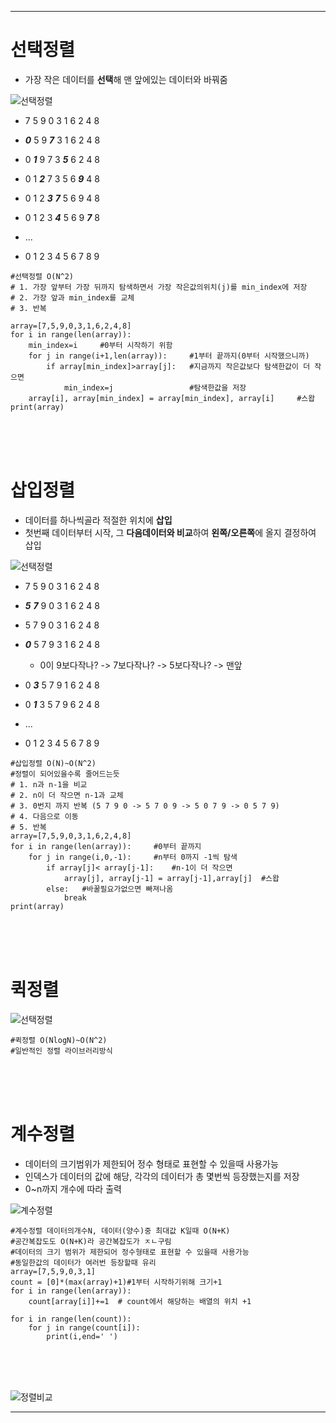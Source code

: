 ***


# 선택정렬
+ 가장 작은 데이터를 **선택**해 맨 앞에있는 데이터와 바꿔줌

![선택정렬](https://user-images.githubusercontent.com/69194442/127944801-ee39b013-d7c8-48ee-a5c5-f9a878973b88.PNG)

+ 7 5 9 0 3 1 6 2 4 8
+ **_0_** 5 9 **_7_** 3 1 6 2 4 8
+ 0 **_1_** 9 7 3 **_5_** 6 2 4 8
+ 0 1 **_2_** 7 3 5 6 **_9_** 4 8
+ 0 1 2 **_3_** **_7_** 5 6 9 4 8
+ 0 1 2 3 **_4_** 5 6 9 **_7_** 8

+ ...
         
+ 0 1 2 3 4 5 6 7 8 9
```
#선택정렬 O(N^2)
# 1. 가장 앞부터 가장 뒤까지 탐색하면서 가장 작은값의위치(j)를 min_index에 저장
# 2. 가장 앞과 min_index를 교체
# 3. 반복

array=[7,5,9,0,3,1,6,2,4,8]
for i in range(len(array)):
    min_index=i     #0부터 시작하기 위함
    for j in range(i+1,len(array)):     #1부터 끝까지(0부터 시작했으니까)
        if array[min_index]>array[j]:   #지금까지 작은값보다 탐색한값이 더 작으면
            min_index=j                 #탐색한값을 저장
    array[i], array[min_index] = array[min_index], array[i]     #스왑
print(array)
```
<br>
<br>
<br>

# 삽입정렬
+ 데이터를 하나씩골라 적절한 위치에 **삽입**
+ 첫번째 데이터부터 시작, 그 **다음데이터와 비교**하여 **왼쪽/오른쪽**에 올지 결정하여 삽입

![선택정렬](https://user-images.githubusercontent.com/69194442/127944815-315e25c9-5643-4b03-9283-10b4281a5c3d.PNG)

+ 7 5 9 0 3 1 6 2 4 8
+ **_5_** **_7_** 9 0 3 1 6 2 4 8
+ 5 7 9 0 3 1 6 2 4 8
+ **_0_** 5 7 9 3 1 6 2 4 8
  + 0이 9보다작나? -> 7보다작나? -> 5보다작나? -> 맨앞

+ 0 **_3_** 5 7 9 1 6 2 4 8
+ 0 **_1_** 3 5 7 9 6 2 4 8

+ ...

+ 0 1 2 3 4 5 6 7 8 9

```
#삽입정렬 O(N)~O(N^2)
#정렬이 되어있을수록 줄어드는듯
# 1. n과 n-1을 비교
# 2. n이 더 작으면 n-1과 교체
# 3. 0번지 까지 반복 (5 7 9 0 -> 5 7 0 9 -> 5 0 7 9 -> 0 5 7 9)
# 4. 다음으로 이동
# 5. 반복
array=[7,5,9,0,3,1,6,2,4,8]
for i in range(len(array)):     #0부터 끝까지
    for j in range(i,0,-1):     #n부터 0까지 -1씩 탐색
        if array[j]< array[j-1]:    #n-1이 더 작으면
            array[j], array[j-1] = array[j-1],array[j]  #스왑
        else:   #바꿀필요가없으면 빠져나옴
            break
print(array)
```

<br>
<br>
<br>

# 퀵정렬
![선택정렬](https://user-images.githubusercontent.com/69194442/127944840-b9e82f0a-6e40-436b-8019-ab2e86c5d717.PNG)



```
#퀵정렬 O(NlogN)~O(N^2)
#일반적인 정렬 라이브러리방식
```

<br>
<br>
<br>

# 계수정렬
+ 데이터의 크기범위가 제한되어 정수 형태로 표현할 수 있을때 사용가능
+ 인덱스가 데이터의 값에 해당, 각각의 데이터가 총 몇번씩 등장했는지를 저장
+ 0~n까지 개수에 따라 출력

![계수정렬](https://user-images.githubusercontent.com/69194442/127944844-3cff75cd-4cea-4957-a84c-3c46b831c3aa.PNG)


```
#계수정렬 데이터의개수N, 데이터(양수)중 최대값 K일때 O(N+K)
#공간복잡도도 O(N+K)라 공간복잡도가 ㅈㄴ구림
#데이터의 크기 범위가 제한되어 정수형태로 표현할 수 있을때 사용가능
#동일한값의 데이터가 여러번 등장할때 유리
array=[7,5,9,0,3,1]
count = [0]*(max(array)+1)#1부터 시작하기위해 크기+1
for i in range(len(array)):
    count[array[i]]+=1  # count에서 해당하는 배열의 위치 +1

for i in range(len(count)):
    for j in range(count[i]):
        print(i,end=' ')
```

<br><br><br>

![정렬비교](https://user-images.githubusercontent.com/69194442/127944851-bc0beeea-79ae-48a9-9df4-640fd681d562.PNG)

***
